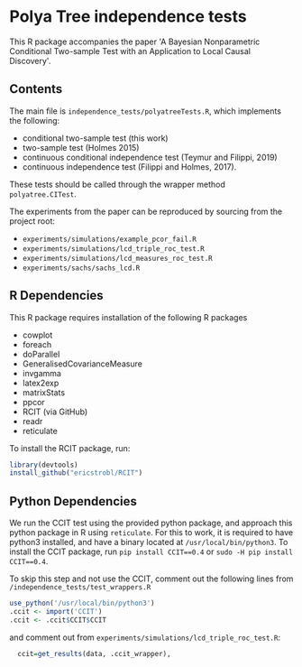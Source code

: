 # Polya Tree independence tests

This R package accompanies the paper 'A Bayesian Nonparametric Conditional Two-sample Test with an Application to Local Causal Discovery'.

## Contents

The main file is ``independence_tests/polyatreeTests.R``, which implements the following:

- conditional two-sample test (this work)
- two-sample test (Holmes 2015)
- continuous conditional independence test (Teymur and Filippi, 2019)
- continuous independence test (Filippi and Holmes, 2017).

These tests should be called through the wrapper method ``polyatree.CITest``.

The experiments from the paper can be reproduced by sourcing from the project root:

- ``experiments/simulations/example_pcor_fail.R``
- ``experiments/simulations/lcd_triple_roc_test.R``
- ``experiments/simulations/lcd_measures_roc_test.R``
- ``experiments/sachs/sachs_lcd.R``

## R Dependencies

This R package requires installation of the following R packages

- cowplot
- foreach
- doParallel
- GeneralisedCovarianceMeasure
- invgamma
- latex2exp
- matrixStats
- ppcor
- RCIT (via GitHub)
- readr
- reticulate

To install the RCIT package, run:

```R
library(devtools)
install_github("ericstrobl/RCIT")
```

## Python Dependencies

We run the CCIT test using the provided python package, and approach this python package in R using ``reticulate``. For this to work, it is required to have python3 installed, and have a binary located at ``/usr/local/bin/python3``. To install the CCIT package, run ``pip install CCIT==0.4`` or ``sudo -H pip install CCIT==0.4``.

To skip this step and not use the CCIT, comment out the following lines from ``/independence_tests/test_wrappers.R``

```R
use_python('/usr/local/bin/python3')
.ccit <- import('CCIT')
.ccit <- .ccit$CCIT$CCIT
```

and comment out from ``experiments/simulations/lcd_triple_roc_test.R``:

```R
  ccit=get_results(data, .ccit_wrapper),
```
